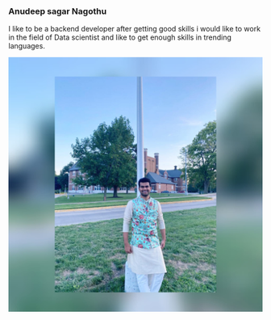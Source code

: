 ### Anudeep sagar Nagothu

I like to be a backend developer  after getting good skills i would like to work in the field of Data scientist and like to get enough skills in trending languages.

![Anudeep image](Anudeep.jpeg)